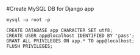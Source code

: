 #Create MySQL DB for Django app

    mysql -u root -p

    CREATE DATABASE app CHARACTER SET utf8;
    CREATE USER app@localhost IDENTIFIED BY 'pass';
    GRANT ALL PRIVILEGES ON app.* TO app@localhost;
    FLUSH PRIVILEGES;
